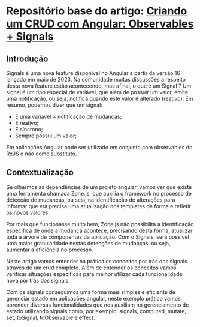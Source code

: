 # Repositório base do artigo: [Criando um CRUD com Angular: Observables + Signals](https://medium.com/@lspeixotodev/criando-um-crud-com-angular-observables-signals-75008ff4671c)

## Introdução

Signals é uma nova feature disponível no Angular a partir da versão 16 lançado em maio de 2023. Na comunidade muitas discussões a respeito desta nova feature estão acontecendo, mas afinal, o que é um Signal ? Um signal é um tipo especial de variável, que além de possuir um valor, emite uma notificação, ou seja, notifica quando este valor é alterado (reativo). Em resumo, podemos dizer que um signal:

* É uma variável + notificação de mudanças;
* É reativo;
* É síncrono;
* Sempre possui um valor;

Em aplicações Angular pode ser utilizado em conjunto com observables do RxJS e não como substituto.

## Contextualização

Se olharmos as dependências de um projeto angular, vamos ver que existe uma ferramenta chamada Zone.js, que auxilia o framework no processo de detecção de mudanças, ou seja, na identificação de alterações para informar que era precisa uma atualização nos templates de forma e refletir os novos valores.

Por mais que funcionasse muito bem, Zone.js não possibilita a identificação específica de onde a mudança acontece, precisando desta forma, atualizar toda a árvore de componentes da aplicação. Com o Signals, será possível uma maior granularidade nestas detecções de mudanças, ou seja, aumentar a eficiência no processo.

Neste artigo vamos entender na prática os conceitos por trás dos signals através de um crud completo. Além de entender os conceitos vamos verificar situações especificas para melhor utilizar cada funcionalidade nova por trás dos signals.

Com os signals conseguimos uma forma mais simples e eficiente de gerenciar estado em aplicações angular, neste exemplo prático vamos aprender diversas funcionalidades que nos auxiliam no gerenciamento de estado utilizando signals como, por exemplo: signals, computed, mutate, set, toSignal, toObservable e effect.